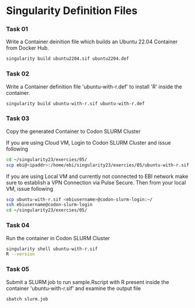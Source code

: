 # Singularity Definition Files

### Task 01

Write a Container deinition file which builds an Ubuntu 22.04 Container from Docker Hub.

```bash
singularity build ubuntu2204.sif ubuntu2204.def

```
### Task 02

Write a Container definition file 'ubuntu-with-r.def' to install 'R' inside the container.

```bash
singularity build ubuntu-with-r.sif ubuntu-with-r.def
```

### Task 03

Copy the generated Container to Codon SLURM Cluster

If you are using Cloud VM, Login to Codon SLURM Cluster and issue following

```bash
cd ~/singularity23/exercies/05/
scp ebi@<ipaddr>:/home/ebi/singularity23/exercies/05/ubuntu-with-r.sif .
```


If you are using Local VM and currently not connected to EBI network make sure to establish a VPN Connection via Pulse Secure. Then from your local VM, issue following

```bash
scp ubuntu-with-r.sif <ebiusername>@codon-slurm-login:~/
ssh ebiusername@codon-slurm-login
cd ~/singularity23/exercies/05/
```

### Task 04

Run the container in Codon SLURM Cluster

```bash
singularity shell ubuntu-with-r.sif
R --version
```

### Task 05

Submit a SLURM job to run sample.Rscript with R present inside the container 'ubuntu-with-r.sif' and examine the output file

```bash
sbatch slurm.job
```
